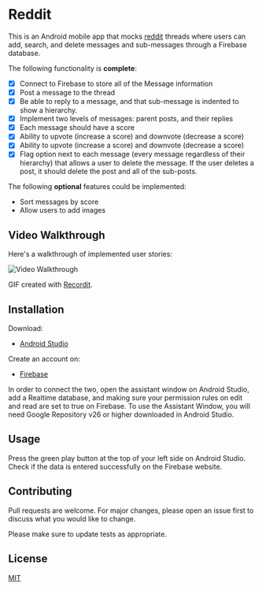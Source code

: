 # Reddit

This is an Android mobile app that mocks [reddit](https://www.reddit.com/) threads where users can add, search, and delete messages and sub-messages through a Firebase database.

The following functionality is **complete**:

* [X] Connect to Firebase to store all of the Message information
* [X] Post a message to the thread
* [X] Be able to reply to a message, and that sub-message is indented to show a hierarchy. 
* [X] Implement two levels of messages: parent posts, and their replies
* [X] Each message should have a score
* [X] Ability to upvote (increase a score) and downvote (decrease a score)
* [X] Ability to upvote (increase a score) and downvote (decrease a score)
* [X] Flag option next to each message (every message regardless of their hierarchy) that allows a user to delete the message. If the user deletes a post, it should delete the post and all of the sub-posts. 

The following **optional** features could be implemented:
* Sort messages by score
* Allow users to add images

## Video Walkthrough 

Here's a walkthrough of implemented user stories:

<img src='http://g.recordit.co/J4c2dFJBWO.gif' title='Video Walkthrough' width='' alt='Video Walkthrough' />

GIF created with [Recordit](https://recordit.co/).

## Installation

Download:
* [Android Studio](https://developer.android.com/studio)

Create an account on:
* [Firebase](https://firebase.google.com/)

In order to connect the two, open the assistant window on Android Studio, add a Realtime database, and making sure your permission rules on edit and read are set to true on Firebase. To use the Assistant Window, you will need Google Repository v26 or higher downloaded in Android Studio.

## Usage

Press the green play button at the top of your left side on Android Studio. Check if the data is entered successfully on the Firebase website.

## Contributing
Pull requests are welcome. For major changes, please open an issue first to discuss what you would like to change.

Please make sure to update tests as appropriate.

## License
[MIT](https://choosealicense.com/licenses/mit/)
 
